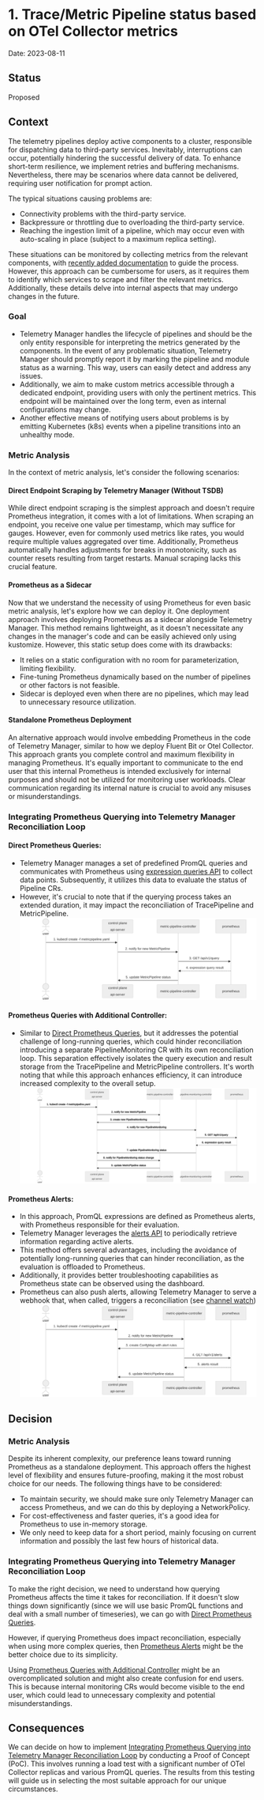 # 1. Trace/Metric Pipeline status based on OTel Collector metrics

Date: 2023-08-11

## Status

Proposed

## Context

The telemetry pipelines deploy active components to a cluster, responsible for dispatching data to third-party services. 
Inevitably, interruptions can occur, potentially hindering the successful delivery of data. 
To enhance short-term resilience, we implement retries and buffering mechanisms. 
Nevertheless, there may be scenarios where data cannot be delivered, requiring user notification for prompt action.

The typical situations causing problems are:

* Connectivity problems with the third-party service.
* Backpressure or throttling due to overloading the third-party service.
* Reaching the ingestion limit of a pipeline, which may occur even with auto-scaling in place (subject to a maximum replica setting).

These situations can be monitored by collecting metrics from the relevant components, with [recently added documentation](https://github.com/kyma-project/telemetry-manager/pull/423) to guide the process. 
However, this approach can be cumbersome for users, as it requires them to identify which services to scrape and filter the relevant metrics. 
Additionally, these details delve into internal aspects that may undergo changes in the future.

### Goal

* Telemetry Manager handles the lifecycle of pipelines and should be the only entity responsible for interpreting the metrics generated by the components.
In the event of any problematic situation, Telemetry Manager should promptly report it by marking the pipeline and module status as a warning. This way, users can easily detect and address any issues.
* Additionally, we aim to make custom metrics accessible through a dedicated endpoint, providing users with only the pertinent metrics. This endpoint will be maintained over the long term, even as internal configurations may change.
* Another effective means of notifying users about problems is by emitting Kubernetes (k8s) events when a pipeline transitions into an unhealthy mode.

### Metric Analysis

In the context of metric analysis, let's consider the following scenarios:

#### Direct Endpoint Scraping by Telemetry Manager (Without TSDB)

While direct endpoint scraping is the simplest approach and doesn't require Prometheus integration, it comes with a lot of limitations.
When scraping an endpoint, you receive one value per timestamp, which may suffice for gauges. However, even for commonly used metrics like rates, you would require multiple values aggregated over time.
Additionally, Prometheus automatically handles adjustments for breaks in monotonicity, such as counter resets resulting from target restarts. Manual scraping lacks this crucial feature.

#### Prometheus as a Sidecar

Now that we understand the necessity of using Prometheus for even basic metric analysis, let's explore how we can deploy it.
One deployment approach involves deploying Prometheus as a sidecar alongside Telemetry Manager.
This method remains lightweight, as it doesn't necessitate any changes in the manager's code and can be easily achieved only using kustomize.
However, this static setup does come with its drawbacks:

* It relies on a static configuration with no room for parameterization, limiting flexibility.
* Fine-tuning Prometheus dynamically based on the number of pipelines or other factors is not feasible.
* Sidecar is deployed even when there are no pipelines, which may lead to unnecessary resource utilization.

#### Standalone Prometheus Deployment

An alternative approach would involve embedding Prometheus in the code of Telemetry Manager, similar to how we deploy Fluent Bit or Otel Collector.
This approach grants you complete control and maximum flexibility in managing Prometheus.
It's equally important to communicate to the end user that this internal Prometheus is intended exclusively for internal purposes and should not be utilized for monitoring user workloads.
Clear communication regarding its internal nature is crucial to avoid any misuses or misunderstandings.

### Integrating Prometheus Querying into Telemetry Manager Reconciliation Loop

#### Direct Prometheus Queries:
* Telemetry Manager manages a set of predefined PromQL queries and communicates with Prometheus using [expression queries API](https://prometheus.io/docs/prometheus/latest/querying/api/#expression-queries) to collect data points.
  Subsequently, it utilizes this data to evaluate the status of Pipeline CRs. 
* However, it's crucial to note that if the querying process takes an extended duration, it may impact the reconciliation of TracePipeline and MetricPipeline.
![Prometheus Integration using Direct Queries](../assets/prom-integration-direct-queries-flow.svg "Prometheus Integration using Direct Queries")

#### Prometheus Queries with Additional Controller:
* Similar to [Direct Prometheus Queries](#direct-prometheus-queries), but it addresses the potential challenge of long-running queries, which could hinder reconciliation introducing a separate PipelineMonitoring CR with its own reconciliation loop.
  This separation effectively isolates the query execution and result storage from the TracePipeline and MetricPipeline controllers.
  It's worth noting that while this approach enhances efficiency, it can introduce increased complexity to the overall setup.
![Prometheus Integration with Additional Controller](../assets/prom-integration-extra-ctrl-flow.svg "Prometheus Integration with Additional Controller")

#### Prometheus Alerts:
* In this approach, PromQL expressions are defined as Prometheus alerts, with Prometheus responsible for their evaluation.
* Telemetry Manager leverages the [alerts API](https://prometheus.io/docs/prometheus/latest/querying/api/#alerts) to periodically retrieve information regarding active alerts.
* This method offers several advantages, including the avoidance of potentially long-running queries that can hinder reconciliation, as the evaluation is offloaded to Prometheus.
* Additionally, it provides better troubleshooting capabilities as Prometheus state can be observed using the dashboard.
* Prometheus can also push alerts, allowing Telemetry Manager to serve a webhook that, when called, triggers a reconciliation (see [channel watch](https://github.com/kubernetes-sigs/controller-runtime/blob/818a2e12a70c7a6d263edd180695e4448d2de823/pkg/source/example_test.go#L42))
![Prometheus Integration using Alerts](../assets/prom-integration-alerts-flow.svg "Prometheus Integration using Alerts")

## Decision

### Metric Analysis
Despite its inherent complexity, our preference leans toward running Prometheus as a standalone deployment. This approach offers the highest level of flexibility and ensures future-proofing, making it the most robust choice for our needs.
The following things have to be considered:
* To maintain security, we should make sure only Telemetry Manager can access Prometheus, and we can do this by deploying a NetworkPolicy.
* For cost-effectiveness and faster queries, it's a good idea for Prometheus to use in-memory storage.
* We only need to keep data for a short period, mainly focusing on current information and possibly the last few hours of historical data.

### Integrating Prometheus Querying into Telemetry Manager Reconciliation Loop

To make the right decision, we need to understand how querying Prometheus affects the time it takes for reconciliation. If it doesn't slow things down significantly (since we will use basic PromQL functions and deal with a small number of timeseries), we can go with [Direct Prometheus Queries](#direct-prometheus-queries).

However, if querying Prometheus does impact reconciliation, especially when using more complex queries, then [Prometheus Alerts](#prometheus-alerts) might be the better choice due to its simplicity.

Using [Prometheus Queries with Additional Controller](#prometheus-queries-with-additional-controller) might be an overcomplicated solution and might also create confusion for end users. This is because internal monitoring CRs would become visible to the end user, which could lead to unnecessary complexity and potential misunderstandings.

## Consequences

We can decide on how to implement [Integrating Prometheus Querying into Telemetry Manager Reconciliation Loop](#integrating-prometheus-querying-into-telemetry-manager-reconciliation-loop) by conducting a Proof of Concept (PoC). This involves running a load test with a significant number of OTel Collector replicas and various PromQL queries. The results from this testing will guide us in selecting the most suitable approach for our unique circumstances.
